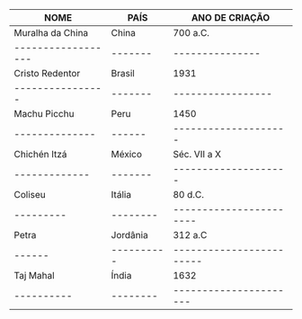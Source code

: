 |**NOME** |**PAÍS** |**ANO DE CRIAÇÃO**|
|---------|---------|----------------------|
|Muralha da China |China |700 a.C. |
|------------------|-------|---------------|
|Cristo Redentor |Brasil |1931 |
|----------------|-------|-----------------|
|Machu Picchu |Peru |1450 |
|--------------|------|--------------------|
|Chichén Itzá |México |Séc. VII a X |
|-------------|-------|--------------------|
|Coliseu |Itália |80 d.C. |
|---------|--------|-----------------------|
|Petra | Jordânia |312 a.C |
|------|----------|------------------------|
|Taj Mahal |Índia |1632 |
|----------|--------|----------------------|
